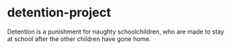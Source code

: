 # detention-project
Detention is a punishment for naughty schoolchildren, who are made to stay at school after the other children have gone home.
